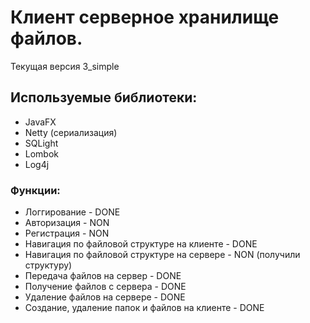 # Клиент серверное хранилище файлов. #
Текущая версия 3_simple
## Используемые библиотеки: #
* JavaFX
* Netty (сериализация)
* SQLight
* Lombok
* Log4j
### Функции: #
* Логгирование - DONE
* Авторизация - NON
* Регистрация - NON 
* Навигация по файловой структуре на клиенте - DONE
* Навигация по файловой структуре на сервере - NON (получили структуру)
* Передача файлов на сервер - DONE
* Получение файлов с сервера - DONE
* Удаление файлов на сервере - DONE
* Создание, удаление папок и файлов на клиенте - DONE


